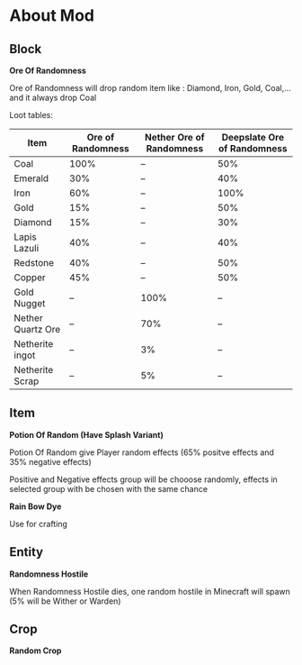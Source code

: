 # About Mod

## Block

**Ore Of Randomness**

Ore of Randomness will drop random item like : Diamond, Iron, Gold, Coal,... and it always drop Coal

Loot tables:

| Item                | Ore of Randomness | Nether Ore of Randomness | Deepslate Ore of Randomness |
|---------------------|-------------------|--------------------------|-----------------------------|
| Coal                | 100%              | –                        | 50%                         |
| Emerald             | 30%               | –                        | 40%                         |
| Iron                | 60%               | –                        | 100%                        |
| Gold                | 15%               | –                        | 50%                         |
| Diamond             | 15%               | –                        | 30%                         |
| Lapis Lazuli        | 40%               | –                        | 40%                         |
| Redstone            | 40%               | –                        | 50%                         |
| Copper              | 45%               | –                        | 50%                         |
| Gold Nugget         | –                 | 100%                     | –                           |
| Nether Quartz Ore   | –                 | 70%                      | –                           |
| Netherite ingot     | –                 | 3%                       | –                           |
| Netherite Scrap     | –                 | 5%                       | –                           |

## Item

**Potion Of Random (Have Splash Variant)**

Potion Of Random give Player random effects (65% positve effects and 35% negative effects)

Positive and Negative effects group will be chooose randomly, effects in selected group with be chosen with the same chance

**Rain Bow Dye**

Use for crafting

## Entity

**Randomness Hostile**

When Randomness Hostile dies, one random hostile in Minecraft will spawn (5% will be Wither or Warden)

## Crop

**Random Crop**
